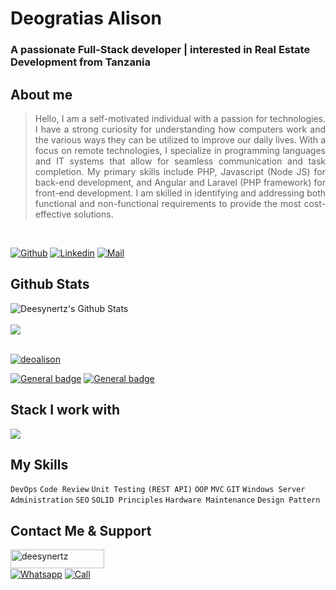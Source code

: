 # Deogratias Alison

### A passionate Full-Stack developer | interested in Real Estate Development  from Tanzania

## About me

> <p align="justify"> Hello, I am a self-motivated individual with a passion for technologies. I have a strong curiosity for understanding how computers work and the various ways they can be utilized to improve our daily lives. With a focus on remote technologies, I specialize in programming languages and IT systems that allow for seamless communication and task completion. My primary skills include PHP, Javascript (Node JS) for back-end development, and Angular and Laravel (PHP framework) for front-end development. I am skilled in identifying and addressing both functional and non-functional requirements to provide the most cost-effective solutions.</p>

<br>

[![Github](https://img.shields.io/github/followers/deesynertz?label=Follow&style=social)](https://github.com/deesynertz)
[![Linkedin](https://img.shields.io/badge/-Deogratias%20Alison-blue?style=flat-square&logo=linkedin&logoColor=white&link=https://www.linkedin.com/in/deogratias-alison/)](https://www.linkedin.com/in/deogratias-alison/)
[![Mail](https://img.shields.io/badge/-deesynertz@gmail.com-gray?style=flat-square&logo=gmail&logoColor=red&link=)](mailto:deesynertz@gmail.com)


## Github Stats  

<img align="" alt="Deesynertz's Github Stats" src="https://github-readme-stats.vercel.app/api?username=deesynertz&show_icons=true&hide_border=true&count_private=true" />

<br>
<br>
<a  href="https://github.com/anuraghazra/github-readme-stats">
  <img align="center" src="https://github-readme-stats.vercel.app/api/top-langs/?username=deesynertz&show_icons=true&layout=compact" />
</a>

<br>
<br>

<p align="left"> <a href="https://twitter.com/deoalison" target="blank"><img src="https://img.shields.io/twitter/follow/deoalison?logo=twitter&style=for-the-badge" alt="deoalison" /></a> </p>

[![General badge](https://img.shields.io/badge/Facebook-1877F2?style=for-the-badge&logo=facebook&logoColor=white)](https://www.facebook.com/deesynertz)
[![General badge](https://img.shields.io/badge/Instagram-E4405F?style=for-the-badge&logo=instagram&logoColor=white)](https://www.instagram.com/deesynertz/)


## Stack I work with

<a href="#">
    <img src="https://skillicons.dev/icons?i=dart,php,laravel,python,django,html,css,javascript,typescript,java,spring,bootstrap,tailwind,nodejs,express,angular,git,github,docker,linux,vscode,vim,photoshop,illustrator&theme=dark" />
  </a>
<br />


## My Skills
<p align="justify">

  `DevOps`
  `Code Review`
  `Unit Testing`
  `(REST API)`
  `OOP`
  `MVC`
  `GIT`
  `Windows Server Administration`
  `SEO`
  `SOLID Principles`
  `Hardware Maintenance`
  `Design Pattern`
</p>

## Contact Me & Support
<p><a href="https://www.buymeacoffee.com/deesynertz"> <img align="left" src="https://cdn.buymeacoffee.com/buttons/v2/default-yellow.png" height="30" width="150" alt="deesynertz" /></a></p><br>

<p>

[![Whatsapp](https://img.shields.io/badge/-Deogratias%20Alison-green?style=flat-square&logo=whatsapp&logoColor=white&link=https://wa.me/0744004897)](https://wa.me/0744004897) [![Call](https://img.shields.io/badge/-Click%20To%20Call-blue?style=flat-square&logo=mobile&logoColor=white&link=tel://+255744004897)](tel://+255744004897)
</p>
